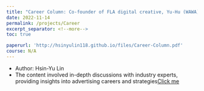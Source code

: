 ```yaml
---
title: "Career Column: Co-founder of FLA digital creative, Yu-Hu (WAWA)"
date: 2022-11-14
permalink: /projects/Career
excerpt_separator: <!--more-->
toc: true

paperurl: 'http://hsinyulin118.github.io/files/Career-Column.pdf'
course: N/A
---
```




<!-- ---
title: "A Bridge-based Compression Algorithm for Topological Quantum Circuits [DAC 2021] [TCAD 2022]"
collection: Quantum-related
type: "Quantum-related"
permalink: /projects/bridge
venue: "Electronic Design Automation Lab (Prof. Yao-Wen Chang)"
date: 2019-11-01
location: "National Taiwan University, Taiwan"
--- -->
* Author: Hsin-Yu Lin
* The content involved in-depth discussions with industry experts, providing insights into advertising careers and strategies[Click me](http://hsinyulin118.github.io/files/Career-Column.pdf)

<!--more-->

<!-- [More information here]() -->



